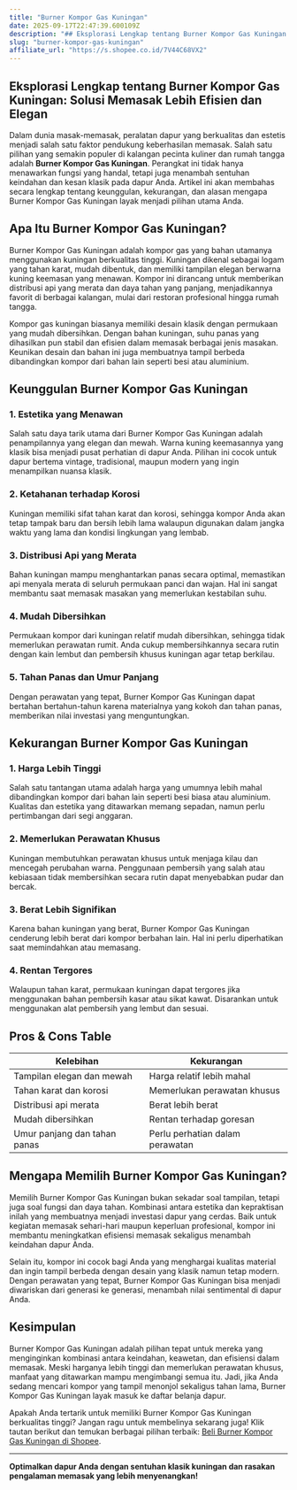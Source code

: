 ```yaml
---
title: "Burner Kompor Gas Kuningan"
date: 2025-09-17T22:47:39.600109Z
description: "## Eksplorasi Lengkap tentang Burner Kompor Gas Kuningan: Solusi Memasak Lebih Efisien dan Elegan..."
slug: "burner-kompor-gas-kuningan"
affiliate_url: "https://s.shopee.co.id/7V44C68VX2"
---
```

## Eksplorasi Lengkap tentang Burner Kompor Gas Kuningan: Solusi Memasak Lebih Efisien dan Elegan

Dalam dunia masak-memasak, peralatan dapur yang berkualitas dan estetis menjadi salah satu faktor pendukung keberhasilan memasak. Salah satu pilihan yang semakin populer di kalangan pecinta kuliner dan rumah tangga adalah **Burner Kompor Gas Kuningan**. Perangkat ini tidak hanya menawarkan fungsi yang handal, tetapi juga menambah sentuhan keindahan dan kesan klasik pada dapur Anda. Artikel ini akan membahas secara lengkap tentang keunggulan, kekurangan, dan alasan mengapa Burner Kompor Gas Kuningan layak menjadi pilihan utama Anda.

## Apa Itu Burner Kompor Gas Kuningan?

Burner Kompor Gas Kuningan adalah kompor gas yang bahan utamanya menggunakan kuningan berkualitas tinggi. Kuningan dikenal sebagai logam yang tahan karat, mudah dibentuk, dan memiliki tampilan elegan berwarna kuning keemasan yang menawan. Kompor ini dirancang untuk memberikan distribusi api yang merata dan daya tahan yang panjang, menjadikannya favorit di berbagai kalangan, mulai dari restoran profesional hingga rumah tangga.

Kompor gas kuningan biasanya memiliki desain klasik dengan permukaan yang mudah dibersihkan. Dengan bahan kuningan, suhu panas yang dihasilkan pun stabil dan efisien dalam memasak berbagai jenis masakan. Keunikan desain dan bahan ini juga membuatnya tampil berbeda dibandingkan kompor dari bahan lain seperti besi atau aluminium.

## Keunggulan Burner Kompor Gas Kuningan

### 1. Estetika yang Menawan

Salah satu daya tarik utama dari Burner Kompor Gas Kuningan adalah penampilannya yang elegan dan mewah. Warna kuning keemasannya yang klasik bisa menjadi pusat perhatian di dapur Anda. Pilihan ini cocok untuk dapur bertema vintage, tradisional, maupun modern yang ingin menampilkan nuansa klasik.

### 2. Ketahanan terhadap Korosi

Kuningan memiliki sifat tahan karat dan korosi, sehingga kompor Anda akan tetap tampak baru dan bersih lebih lama walaupun digunakan dalam jangka waktu yang lama dan kondisi lingkungan yang lembab.

### 3. Distribusi Api yang Merata

Bahan kuningan mampu menghantarkan panas secara optimal, memastikan api menyala merata di seluruh permukaan panci dan wajan. Hal ini sangat membantu saat memasak masakan yang memerlukan kestabilan suhu.

### 4. Mudah Dibersihkan

Permukaan kompor dari kuningan relatif mudah dibersihkan, sehingga tidak memerlukan perawatan rumit. Anda cukup membersihkannya secara rutin dengan kain lembut dan pembersih khusus kuningan agar tetap berkilau.

### 5. Tahan Panas dan Umur Panjang

Dengan perawatan yang tepat, Burner Kompor Gas Kuningan dapat bertahan bertahun-tahun karena materialnya yang kokoh dan tahan panas, memberikan nilai investasi yang menguntungkan.

## Kekurangan Burner Kompor Gas Kuningan

### 1. Harga Lebih Tinggi

Salah satu tantangan utama adalah harga yang umumnya lebih mahal dibandingkan kompor dari bahan lain seperti besi biasa atau aluminium. Kualitas dan estetika yang ditawarkan memang sepadan, namun perlu pertimbangan dari segi anggaran.

### 2. Memerlukan Perawatan Khusus

Kuningan membutuhkan perawatan khusus untuk menjaga kilau dan mencegah perubahan warna. Penggunaan pembersih yang salah atau kebiasaan tidak membersihkan secara rutin dapat menyebabkan pudar dan bercak.

### 3. Berat Lebih Signifikan

Karena bahan kuningan yang berat, Burner Kompor Gas Kuningan cenderung lebih berat dari kompor berbahan lain. Hal ini perlu diperhatikan saat memindahkan atau memasang.

### 4. Rentan Tergores

Walaupun tahan karat, permukaan kuningan dapat tergores jika menggunakan bahan pembersih kasar atau sikat kawat. Disarankan untuk menggunakan alat pembersih yang lembut dan sesuai.

## Pros & Cons Table

| **Kelebihan**                         | **Kekurangan**                         |
|--------------------------------------|----------------------------------------|
| Tampilan elegan dan mewah          | Harga relatif lebih mahal           |
| Tahan karat dan korosi             | Memerlukan perawatan khusus          |
| Distribusi api merata               | Berat lebih berat                     |
| Mudah dibersihkan                   | Rentan terhadap goresan               |
| Umur panjang dan tahan panas        | Perlu perhatian dalam perawatan     |

## Mengapa Memilih Burner Kompor Gas Kuningan?

Memilih Burner Kompor Gas Kuningan bukan sekadar soal tampilan, tetapi juga soal fungsi dan daya tahan. Kombinasi antara estetika dan kepraktisan inilah yang membuatnya menjadi investasi dapur yang cerdas. Baik untuk kegiatan memasak sehari-hari maupun keperluan profesional, kompor ini membantu meningkatkan efisiensi memasak sekaligus menambah keindahan dapur Anda.

Selain itu, kompor ini cocok bagi Anda yang menghargai kualitas material dan ingin tampil berbeda dengan desain yang klasik namun tetap modern. Dengan perawatan yang tepat, Burner Kompor Gas Kuningan bisa menjadi diwariskan dari generasi ke generasi, menambah nilai sentimental di dapur Anda.

## Kesimpulan

Burner Kompor Gas Kuningan adalah pilihan tepat untuk mereka yang menginginkan kombinasi antara keindahan, keawetan, dan efisiensi dalam memasak. Meski harganya lebih tinggi dan memerlukan perawatan khusus, manfaat yang ditawarkan mampu mengimbangi semua itu. Jadi, jika Anda sedang mencari kompor yang tampil menonjol sekaligus tahan lama, Burner Kompor Gas Kuningan layak masuk ke daftar belanja dapur.

Apakah Anda tertarik untuk memiliki Burner Kompor Gas Kuningan berkualitas tinggi? Jangan ragu untuk membelinya sekarang juga! Klik tautan berikut dan temukan berbagai pilihan terbaik: [Beli Burner Kompor Gas Kuningan di Shopee](https://s.shopee.co.id/7V44C68VX2).

---

**Optimalkan dapur Anda dengan sentuhan klasik kuningan dan rasakan pengalaman memasak yang lebih menyenangkan!**